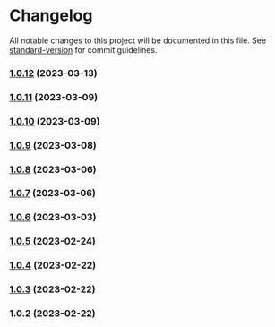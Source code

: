 # Changelog

All notable changes to this project will be documented in this file. See [standard-version](https://github.com/conventional-changelog/standard-version) for commit guidelines.

### [1.0.12](https://github.com/ripplehealthgroup/evexia-design-tokens/compare/v1.0.11...v1.0.12) (2023-03-13)

### [1.0.11](https://github.com/ripplehealthgroup/evexia-design-tokens/compare/v1.0.10...v1.0.11) (2023-03-09)

### [1.0.10](https://github.com/ripplehealthgroup/evexia-design-tokens/compare/v1.0.9...v1.0.10) (2023-03-09)

### [1.0.9](https://github.com/ripplehealthgroup/evexia-design-tokens/compare/v1.0.8...v1.0.9) (2023-03-08)

### [1.0.8](https://github.com/ripplehealthgroup/evexia-design-tokens/compare/v1.0.7...v1.0.8) (2023-03-06)

### [1.0.7](https://github.com/ripplehealthgroup/evexia-design-tokens/compare/v1.0.6...v1.0.7) (2023-03-06)

### [1.0.6](https://github.com/ripplehealthgroup/evexia-design-tokens/compare/v1.0.5...v1.0.6) (2023-03-03)

### [1.0.5](https://github.com/ripplehealthgroup/evexia-design-tokens/compare/v1.0.4...v1.0.5) (2023-02-24)

### [1.0.4](https://github.com/ripplehealthgroup/evexia-design-tokens/compare/v1.0.2...v1.0.4) (2023-02-22)

### [1.0.3](https://github.com/ripplehealthgroup/evexia-design-tokens/compare/v1.0.2...v1.0.3) (2023-02-22)

### 1.0.2 (2023-02-22)
